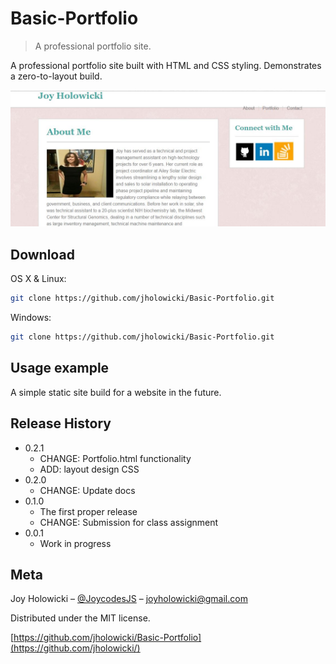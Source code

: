 # Basic-Portfolio
> A professional portfolio site.


A professional portfolio site built with HTML and CSS styling. Demonstrates a zero-to-layout build.

![](assets/images/header.png)

## Download

OS X & Linux:

```sh
git clone https://github.com/jholowicki/Basic-Portfolio.git
```

Windows:

```sh
git clone https://github.com/jholowicki/Basic-Portfolio.git
```

## Usage example

A simple static site build for a website in the future.



## Release History

* 0.2.1
    * CHANGE: Portfolio.html functionality
    * ADD: layout design CSS
* 0.2.0
    * CHANGE: Update docs
* 0.1.0
    * The first proper release
    * CHANGE: Submission for class assignment
* 0.0.1
    * Work in progress

## Meta

Joy Holowicki – [@JoycodesJS](https://twitter.com/joycodesjs) – joyholowicki@gmail.com

Distributed under the MIT license. 

[https://github.com/jholowicki/Basic-Portfolio](https://github.com/jholowicki/)

